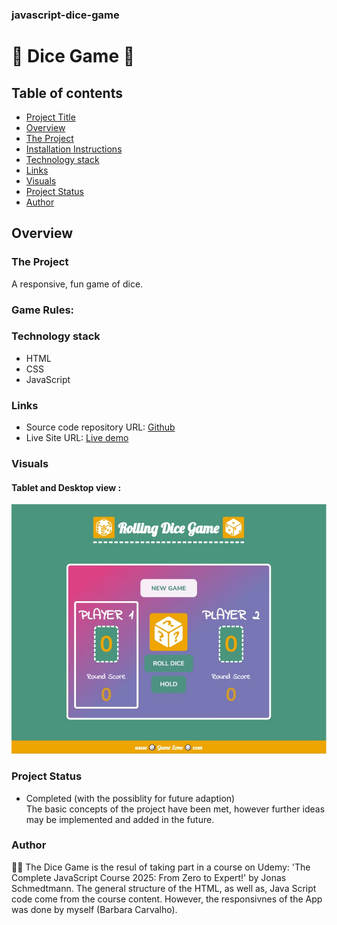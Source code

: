 ### javascript-dice-game

# 🎲 Dice Game 🎲

## Table of contents

- [Project Title](#dice-game)
- [Overview](#overview)
- [The Project](#the-project)
- [Installation Instructions](#game-rules)
- [Technology stack](#technology-stack)
- [Links](#links)
- [Visuals](#visuals)
- [Project Status](#project-status)
- [Author](#author)

## Overview

### The Project

A responsive, fun game of dice.

### Game Rules:

### Technology stack

- HTML
- CSS
- JavaScript

### Links

- Source code repository URL: [Github](https://github.com/basiacarvalho/javascript-dice-game)
- Live Site URL: [Live demo](https://basiacarvalho.github.io/javascript-dice-game/)

### Visuals

#### Tablet and Desktop view :

![Screenshot](./images/game.jpg)

### Project Status

- Completed (with the possiblity for future adaption)\
  The basic concepts of the project have been met, however further ideas may be implemented and added in the future.

### Author

👩‍💻 The Dice Game is the resul of taking part in a course on Udemy: 'The Complete JavaScript Course 2025: From Zero to Expert!' by Jonas Schmedtmann. The general structure of the HTML, as well as, Java Script code come from the course content.
However, the responsivnes of the App was done by myself (Barbara Carvalho).
